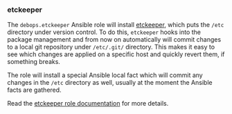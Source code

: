 ### etckeeper

The `debops.etckeeper` Ansible role will install
[etckeeper](https://etckeeper.branchable.com/), which puts the `/etc`
directory under version control. To do this, `etckeeper` hooks into the
package management and from now on automatically will commit changes to
a local git repository under `/etc/.git/` directory. This makes it easy
to see which changes are applied on a specific host and quickly revert
them, if something breaks.

The role will install a special Ansible local fact which will commit any
changes in the `/etc` directory as well, usually at the moment the
Ansible facts are gathered.

Read the [etckeeper role documentation](https://docs.debops.org/en/master/ansible/roles/etckeeper/) for more details.
